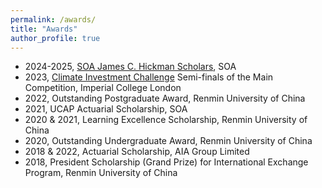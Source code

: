 ```yaml
---
permalink: /awards/
title: "Awards"
author_profile: true
---
```


* 2024-2025, [SOA James C. Hickman Scholars](https://www.soa.org/education/resources/academic-initiatives/soa-doc-stipend/), SOA
* 2023, [Climate Investment Challenge](https://www.climateinvestmentchallenge.org/) Semi-finals of the Main Competition, Imperial College London
* 2022, Outstanding Postgraduate Award, Renmin University of China
* 2021, UCAP Actuarial Scholarship, SOA
* 2020 & 2021, Learning Excellence Scholarship, Renmin University of China
* 2020, Outstanding Undergraduate Award, Renmin University of China
* 2018 & 2022, Actuarial Scholarship, AIA Group Limited
* 2018, President Scholarship (Grand Prize) for International Exchange Program, Renmin University of China
